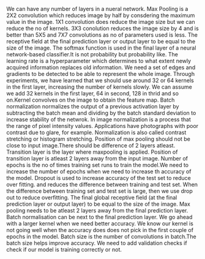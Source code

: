 We can have any number of layers in a nueral network.
Max Pooling is a 2X2 convolution which  reduces image by half by consdering the maximum value in the image.
1X1 convolution does reduce the image size but we can reduce the no of kernels.
3X3 conolution reduces the image size by 4 and is better than 5X5 and 7X7 convolutions as no of parameters used is less.
The receptive field at the final prediction layer or output layer to be equal to the size of the image.
The softmax function is used in the final layer of a neural network-based classifier.It is not probability but probability like.
The learning rate is a hyperparameter which determines to what extent newly acquired information replaces old information. 
We need a set of edges and gradients to be detected to be able to represent the whole image. Through experiments, we have learned that we should use around 32 or 64 kernels in the first layer, increasing the number of kernels slowly. We can assume we add 32 kernels in the first layer, 64 in second, 128 in thrid and so on.Kernel convolves on the image to obtain the feature map.
Batch normalization normalizes the output of a previous activation layer by subtracting the batch mean and dividing by the batch standard deviation to increase stability of the netwrok.
In image normalization is a process that the range of pixel intensity values. Applications have photographs with poor contrast due to glare, for example. Normalization is also called contrast stretching or histogram stretching.
Position of max pooling should not be close to input image.There should be difference of 2 layers atleast.
Transition layer is the layer where maxpooling is applied.
Position of transition layer is atleast 2 layers away from the input image.
Number of epochs is the no of times training set runs to train the model.We need to increase the number of epochs when we need to increase th accuracy of the model.
Dropout is used to increase accuracy of the test set to reduce over fitting. and reduces the difference between training and test set.
When the difference between training set and test set is large, then we use drop out to reduce overfitting.
The final global receptive field (at the final prediction layer or output layer) to be equal to the size of the image. Max pooling needs to be atleast 2 layers away from the final prediction layer.
Batch normalisation can be next to the final prediction layer.
We go ahead with a larger kernel when we need better accuracy.
We know our kernel is not going well when the accuracy does does not pick in the first couple of epochs in the model.
Batch size is the number of convolutions in batch.The batch size helps improve accuracy.
We need to add validation checks if check if our model is training correctly or not.
